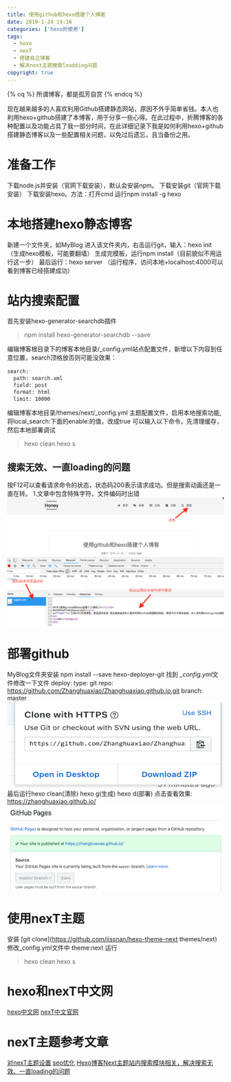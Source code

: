 ```yaml
---
title: 使用github和hexo搭建个人博客
date: 2019-1-24 14:16
categories:	['hexo的使用']
tags: 
  - hexo
  - nexT
  - 搭建自己博客
  - 解决next主题搜索loadding问题
copyright: true
---
```


{% cq %} 所谓博客，都是孤芳自赏 {% endcq %}

现在越来越多的人喜欢利用Github搭建静态网站，原因不外乎简单省钱。本人也利用hexo+github搭建了本博客，用于分享一些心得。在此过程中，折腾博客的各种配置以及功能占具了我一部分时间，在此详细记录下我是如何利用hexo+github搭建静态博客以及一些配置相关问题，以免过后遗忘，且当备份之用。
<!--more-->
# 准备工作

 下载node.js并安装（官网下载安装），默认会安装npm。
 下载安装git（官网下载安装）
 下载安装hexo。方法：打开cmd 运行npm install -g hexo

# 本地搭建hexo静态博客

 新建一个文件夹，如MyBlog
 进入该文件夹内，右击运行git，输入：hexo init（生成hexo模板，可能要翻墙）
 生成完模板，运行npm install（目前貌似不用运行这一步）
 最后运行：hexo server （运行程序，访问本地+localhost:4000可以看到博客已经搭建成功）

# 站内搜索配置

首先安装hexo-generator-searchdb插件
> npm install hexo-generator-searchdb --save

编辑博客根目录下的博客本地目录/_config.yml站点配置文件，新增以下内容到任意位置，search顶格放否则可能没效果：

    search:
      path: search.xml
      field: post
      format: html
      limit: 10000

编辑博客本地目录/themes/next/_config.yml 主题配置文件，启用本地搜索功能,将local_search:下面的enable:的值，改成true
可以输入以下命令，先清理缓存，然后本地部署调试
>hexo clean 
hexo s

## 搜索无效、一直loading的问题
按F12可以查看请求命令的状态，状态码200表示请求成功。但是搜索动画还是一直在转。
1.文章中包含特殊字符，文件编码时出错
<img src="/img/Garbled.png">

# 部署github
MyBlog文件夹安装 npm install --save hexo-deployer-git
 找到 *_config.yml*文件修改一下文件
deploy:
type: git
repo: https://github.com/Zhanghuaxiao/Zhanghuaxiao.github.io.git
branch: master
<img style="width:600px;height:200px" src="/img/urlimg.png" class="full-image" /> 最后运行hexo clean(清除) hexo g(生成) hexo d(部署)
点击查看效果: https://zhanghuaxiao.github.io/
<img style="width:600px;height:200px" src="/img/github-pages.png" class="full-image">
# 使用nexT主题
 安装 [git clone](https://github.com/iissnan/hexo-theme-next themes/next) 
 修改_config.yml文件中 theme:next
 运行
 >hexo clean 
 hexo s
# hexo和nexT中文网

 [hexo中文网](https://hexo.io/zh-cn/docs/helpers)
 [nexT中文官网](http://theme-next.iissnan.com/getting-started.html)

# nexT主题参考文章

 [对nexT主题设置](https://segmentfault.com/a/1190000009544924#articleHeader2)
 [seo优化](https://www.jianshu.com/p/86557c34b671)
 [Hexo博客Next主题站内搜索模块相关，解决搜索无效、一直loading的问题](https://www.jianshu.com/p/02afabcae502)